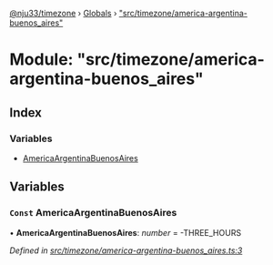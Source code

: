 [@nju33/timezone](../README.md) › [Globals](../globals.md) › ["src/timezone/america-argentina-buenos_aires"](_src_timezone_america_argentina_buenos_aires_.md)

# Module: "src/timezone/america-argentina-buenos_aires"

## Index

### Variables

* [AmericaArgentinaBuenosAires](_src_timezone_america_argentina_buenos_aires_.md#const-americaargentinabuenosaires)

## Variables

### `Const` AmericaArgentinaBuenosAires

• **AmericaArgentinaBuenosAires**: *number* = -THREE_HOURS

*Defined in [src/timezone/america-argentina-buenos_aires.ts:3](https://github.com/nju33/timezone/blob/84669d2/src/timezone/america-argentina-buenos_aires.ts#L3)*
